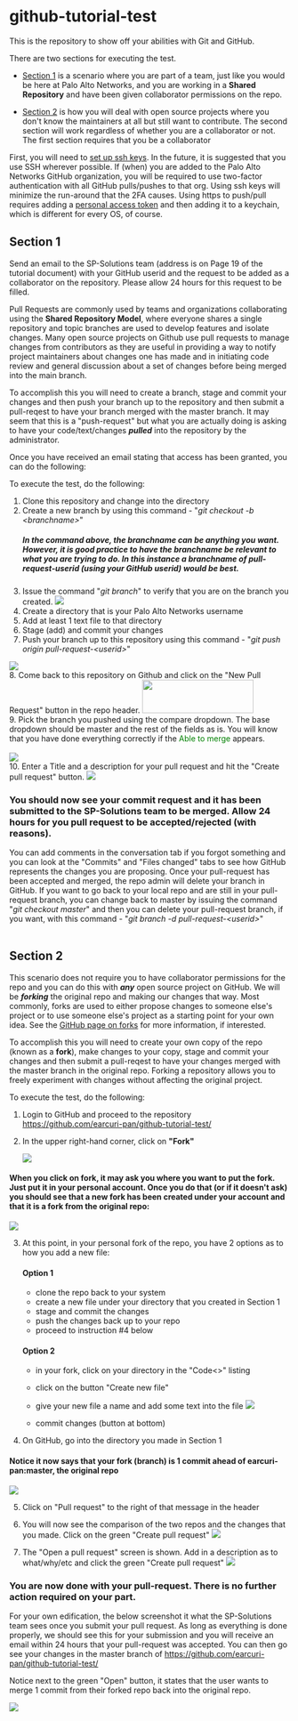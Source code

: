 # github-tutorial-test

This is the repository to show off your abilities with Git and GitHub.  

There are two sections for executing the test.  
* [Section 1](#Section-1) is a scenario where you are part of a team, just like you would be here at Palo Alto Networks, and you are working in a **Shared Repository** and have been given collaborator permissions on the repo.  

* [Section 2](#Section-2) is how you will deal with open source projects where you don't know the maintainers at all but still want to contribute.  The second section will work regardless of whether you are a collaborator or not.  The first section requires that you be a collaborator

First, you will need to [set up ssh keys](https://help.github.com/articles/generating-a-new-ssh-key-and-adding-it-to-the-ssh-agent/).  In the future, it is suggested that you use SSH wherever possible.  If (when) you are added to the Palo Alto Networks GitHub organization, you will be required to use two-factor authentication with all GitHub pulls/pushes to that org.  Using ssh keys will minimize the run-around that the 2FA causes.  Using https to push/pull requires adding a [personal access token](https://help.github.com/articles/creating-a-personal-access-token-for-the-command-line) and then adding it to a keychain, which is different for every OS, of course.   

## Section 1 <a id="Section-1"></a>
Send an email to the SP-Solutions team (address is on Page 19 of the tutorial document) with your GitHub userid and the request to be added as a collaborator on the repository.  Please allow 24 hours for this request to be filled.  

Pull Requests are commonly used by teams and organizations collaborating using the **Shared Repository Model**, where everyone shares a single repository and topic branches are used to develop features and isolate changes. Many open source projects on Github use pull requests to manage changes from contributors as they are useful in providing a way to notify project maintainers about changes one has made and in initiating code review and general discussion about a set of changes before being merged into the main branch.

To accomplish this you will need to create a branch, stage and commit your changes and then push your branch up to the repository and  then submit a pull-reqest to have your branch merged with the master branch.  It may seem that this is a "push-request" but what you are actually doing is asking to have your code/text/changes ***pulled*** into the repository by the administrator.

Once you have received an email stating that access has been granted, you can do the following:

To execute the test, do the following:
1. Clone this repository and change into the directory
2. Create a new branch by using this command - "*git checkout -b \<branchname\>*"
   ##### In the command above, the branchname can be anything you want.  However, it is good practice to have the branchname be relevant to what you are trying to do.  In this instance a branchname of pull-request-userid (using your GitHub userid) would be best.
3. Issue the command "*git branch*" to verify that you are on the branch you created.
![](images/git-branch-output.png)
4. Create a directory that is your Palo Alto Networks username</br>
5. Add at least 1 text file to that directory</br>
6. Stage (add) and commit your changes </br>
7. Push your branch up to this repository using this command - "*git push origin pull-request-\<userid\>*"</br>

<img src="images/git-push-output.png"/>  

</br>
8. Come back to this repository on Github and click on the "New Pull Request" button in the repo header.  
<img src="images/pull-req-button.png" width="200" height="60" />
</br>
9. Pick the branch you pushed using the compare dropdown. The base dropdown should be master and  the rest of the fields as is.  You will know that you have done everything correctly if the <span style="color:green">Able to merge</span> appears.  </br></br>
<img src="images/open-pull-req.png"/>  
</br>
10. Enter a Title and a description for your pull request and hit the "Create pull request" button.
<img src="images/desc-for-pull-req.png"/> 
</br>

### You should now see your commit request and it has been submitted to the SP-Solutions team to be merged.  Allow 24 hours for you pull request to be accepted/rejected (with reasons).  
You can add comments in the conversation tab if you forgot something and you can look at the "Commits" and "Files changed" tabs to see how GitHub represents the changes you are proposing.   Once your pull-request has been accepted and merged, the repo admin will delete your branch in GitHub.  If you want to go back to your local repo and are still in your pull-request branch, you can change back to master by issuing the command "*git checkout master*" and then you can delete your pull-request branch, if you want, with this command - "*git branch -d pull-request-\<userid\>*"
<br></br>

## Section 2 <a id="Section-2"></a>
This scenario does not require you to have collaborator permissions for the repo and you can do this with ***any*** open source project on GitHub.  We will be ***forking*** the original repo and making our changes that way.  Most commonly, forks are used to either propose changes to someone else's project or to use someone else's project as a starting point for your own idea.  See the [GitHub page on forks](https://help.github.com/articles/fork-a-repo/#platform-linux "GitHub Forks") for more information, if interested.  

To accomplish this you will need to create your own copy of the repo (known as a **fork**), make changes to your copy, stage and commit your changes and then submit a pull-reqest to have your changes merged with the master branch in the original repo.  Forking a repository allows you to freely experiment with changes without affecting the original project.

To execute the test, do the following:
1. Login to GitHub and proceed to the repository https://github.com/earcuri-pan/github-tutorial-test/ 
2. In the upper right-hand corner, click on **"Fork"**

   ![](images/section2/create-fork-of-repo.png)

#### When you click on fork, it may ask you where you want to put the fork.  Just put it in your personal account.  Once you do that (or if it doesn't ask) you should see that a new fork has been created under your account and that it is a fork from the original repo:

   ![](images/section2/new-fork-created.png)

3. At this point, in your personal fork of the repo, you have 2 options as to how you add a new file:
   #### Option 1
   - clone the repo back to your system
   - create a new file under your directory that you created in Section 1
   - stage and commit the changes
   - push the changes back up to your repo
   - proceed to instruction \#4 below
   
   #### Option 2
   - in your fork, click on your directory in the "Code<>" listing 
   - click on the button "Create new file"
   - give your new file a name and add some text into the file
     ![](images/section2/new-text-file-shortcut.png)
     
   - commit changes (button at bottom)
 
     
 4. On GitHub, go into the directory you made in Section 1
 #### Notice it now says that your fork (branch) is 1 commit ahead of earcuri-pan:master, the original repo
   ![](images/section2/fork-ahead-of-orig.png)
 
 5. Click on "Pull request" to the right of that message in the header
 6. You will now see the comparison of the two repos and the changes that you made.  Click on the green "Create pull request"
    ![](/images/section2/create-fork-pull-request)
 
 7. The "Open a pull request" screen is shown.  Add in a description as to what/why/etc and click the green "Create pull request"
    ![](images/section2/desc-for-fork-pull-request.png)
 
 ### You are now done with your pull-request.  There is no further action required on your part.  
 
 For your own edification, the below screenshot it what the SP-Solutions team sees once you submit your pull request.  As long as everything is done properly, we should see this for your submission and you will receive an email within 24 hours that your pull-request was accepted.  You can then go see your changes in the master branch of https://github.com/earcuri-pan/github-tutorial-test/ 
 
Notice next to the green "Open" button, it states that the user wants to merge 1 commit from their forked repo back into the original repo.  
 
 
   ![](images/section2/spsolutions-view.png)
 
     


